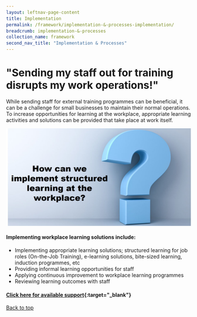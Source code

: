 ```yaml
---
layout: leftnav-page-content
title: Implementation
permalink: /framework/implementation-&-processes-implementation/
breadcrumb: implementation-&-processes
collection_name: framework
second_nav_title: "Implementation & Processes"
---
```



# **"Sending my staff out for training disrupts my work operations!"**

		
While sending staff for external training programmes can be beneficial, it can be a challenge for small businesses to maintain their normal operations. To increase opportunities for learning at the workplace, appropriate learning activities and solutions can be provided that take place at work itself.


<img src="/images/implementation/inp.jpg">

#### **Implementing workplace learning solutions include:**

- Implementing appropriate learning solutions; structured learning for job roles (On-the-Job Training), e-learning solutions, bite-sized learning, induction programmes, etc
- Providing informal learning opportunities for staff
- Applying continuous improvement to workplace learning programmes
- Reviewing learning outcomes with staff


#### [Click here for available support](https://www.workplacelearning.gov.sg/framework/implementation-&-processes-support/){:target="_blank"}

[Back to top](#top)
